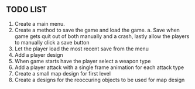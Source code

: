 ## TODO LIST

1. Create a main menu.
2. Create a method to save the game and load the game.
    a. Save when game gets quit out of both manually and a crash, lastly allow the players to manually click a save button
3. Let the player load the most recent save from the menu
4. Add a player design
5. When game starts have the player select a weapon type
6. Add a player attack with a single frame animation for each attack type
7. Create a small map design for first level
8. Create a designs for the reoccuring objects to be used for map design